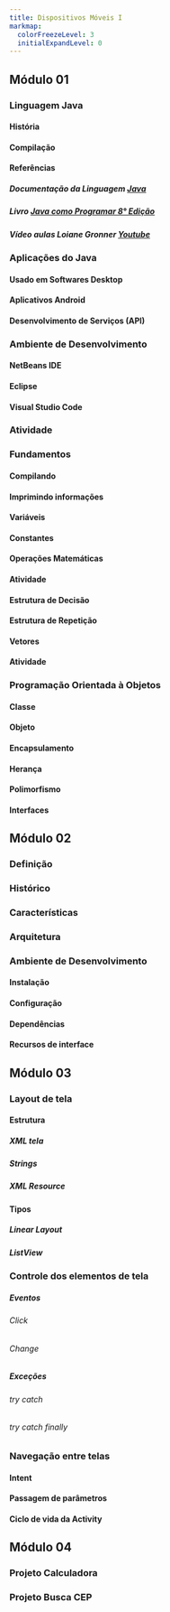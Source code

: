 ```yaml
---
title: Dispositivos Móveis I
markmap:
  colorFreezeLevel: 3
  initialExpandLevel: 0
---
```


## Módulo 01

### Linguagem Java
#### História
#### Compilação
#### Referências
##### Documentação da Linguagem <a href="https://docs.oracle.com/javase/8/docs/api/index.html?help-doc.html" target="_blank">Java</a>
##### Livro <a href="https://drive.google.com/file/d/1cbL3z3R31e3iVh0Lq6MmBjj59ff7iH1p/view?usp=drive_link" target="_blank">Java como Programar 8° Edição</a>

##### Vídeo aulas Loiane Gronner <a href="https://www.youtube.com/playlist?list=PLGxZ4Rq3BOBq0KXHsp5J3PxyFaBIXVs3r" target="_blank">Youtube</a>

### Aplicações do Java
#### Usado em Softwares Desktop
#### Aplicativos Android
#### Desenvolvimento de Serviços (API)

### Ambiente de Desenvolvimento

#### NetBeans IDE
#### Eclipse
#### Visual Studio Code
### Atividade

### Fundamentos
#### Compilando
#### Imprimindo informações
#### Variáveis
#### Constantes
#### Operações Matemáticas
#### Atividade
#### Estrutura de Decisão
#### Estrutura de Repetição
#### Vetores
#### Atividade

### Programação Orientada à Objetos

#### Classe

#### Objeto

#### Encapsulamento

#### Herança

#### Polimorfismo

#### Interfaces

## Módulo 02

### Definição

### Histórico

### Características

### Arquitetura

### Ambiente de Desenvolvimento

#### Instalação

#### Configuração

#### Dependências

#### Recursos de interface

## Módulo 03

### Layout de tela

#### Estrutura

##### XML tela

##### Strings

##### XML Resource

#### Tipos

##### Linear Layout

##### ListView

### Controle dos elementos de tela

##### Eventos

###### Click

###### Change

##### Exceções

###### try catch

###### try catch finally

### Navegação entre telas

#### Intent

#### Passagem de parâmetros

#### Ciclo de vida da Activity

## Módulo 04

### Projeto Calculadora

### Projeto Busca CEP
